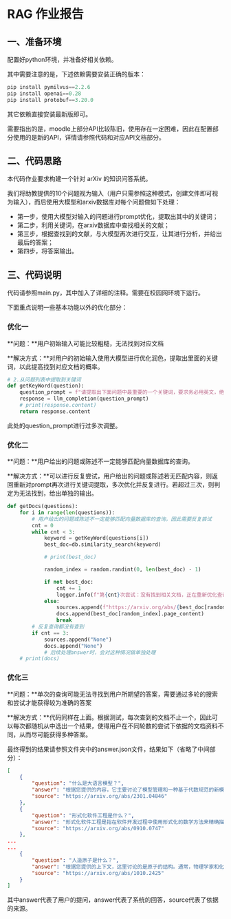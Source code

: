 # RAG 作业报告

## 一、准备环境

配置好python环境，并准备好相关依赖。

其中需要注意的是，下述依赖需要安装正确的版本：

```python
pip install pymilvus==2.2.6
pip install openai==0.28
pip install protobuf==3.20.0
```

其它依赖直接安装最新版即可。

需要指出的是，moodle上部分API比较陈旧，使用存在一定困难，因此在配置部分使用的是新的API，详情请参照代码和对应API文档部分。



## 二、代码思路

本代码作业要求构建一个针对 arXiv 的知识问答系统。

我们将助教提供的10个问题视为输入（用户只需参照这种模式，创建文件即可视为输入），而后使用大模型和arxiv数据库对每个问题做如下处理：

- 第一步，使用大模型对输入的问题进行prompt优化，提取出其中的关键词；
- 第二步，利用关键词，在arxiv数据库中查找相关的文献；
- 第三步，根据查找到的文献，与大模型再次进行交互，让其进行分析，并给出最后的答案；
- 第四步，将答案输出。



## 三、代码说明

代码请参照main.py，其中加入了详细的注释。需要在校园网环境下运行。



下面重点说明一些基本功能以外的优化部分：

### 优化一

**问题：**用户初始输入可能比较粗糙，无法找到对应文档

**解决方式：**对用户的初始输入使用大模型进行优化润色，提取出里面的关键词，以此提高找到对应文档的概率。

```python
# 2.从问题列表中提取到关键词
def getKeyWord(question):
    question_prompt = f"请提取出下面问题中最重要的一个关键词，要求务必用英文，绝对不能含有任何中文，并且务必只有一个词 {question}"
    response = llm_completion(question_prompt)
    # print(response.content)
    return response.content
```

此处的question_prompt进行过多次调整。

### 优化二

**问题：**用户给出的问题或陈述不一定能够匹配向量数据库的查询。

**解决方式：**可以进行反复尝试，用户给出的问题或陈述若无匹配内容，则返回重新对prompt再次进行关键词提取，多次优化并反复进行。若超过三次，则判定为无法找到，给出单独的输出。

```python
def getDocs(questions):
    for i in range(len(questions)):
        # 用户给出的问题或陈述不一定能够匹配向量数据库的查询，因此需要反复尝试
        cnt = 0
        while cnt < 3:
            keyword = getKeyWord(questions[i])
            best_doc=db.similarity_search(keyword)

            # print(best_doc)

            random_index = random.randint(0, len(best_doc) - 1)

            if not best_doc:
                cnt += 1
                logger.info(f"第{cnt}次尝试：没有找到相关文档，正在重新优化查询。")
            else:
                sources.append(f"https://arxiv.org/abs/{best_doc[random_index].metadata['access_id']}")
                docs.append(best_doc[random_index].page_content)
                break
        # 反复查询都没有查到
        if cnt == 3:
            sources.append("None")
            docs.append("None")
            # 后续处理answer时，会对这种情况做单独处理
    # print(docs)
```

### 优化三

**问题：**单次的查询可能无法寻找到用户所期望的答案，需要通过多轮的搜索和尝试才能获得较为准确的答案

**解决方式：**代码同样在上面。根据测试，每次查到的文档不止一个，因此可以每次都随机从中选出一个结果，使得用户在不同轮数的尝试下依据的文档资料不同，从而尽可能获得多种答案。



最终得到的结果请参照文件夹中的answer.json文件，结果如下（省略了中间部分）：

```json
[
    {
        "question": "什么是大语言模型？",
        "answer": "根据您提供的内容，它主要讨论了模型管理和一种基于代数规范的新模型管理方法，并没有直接定义“大语言模型”。不过，我可以为您解释一下什么是大语言模型。\n\n大语言模型是指一类在大规模语料库上训练的语言模型，这类模型通常具有大量的参数（如数十亿甚至更多），能够捕捉语言中的复杂模式。它们通过处理和理解大量的文本数据来学习语言的结构和语义，因此在生成文本、翻译、摘要等多种自然语言处理任务中表现出色。",
        "source": "https://arxiv.org/abs/2301.04846"
    },
    {
        "question": "形式化软件工程是什么？",
        "answer": "形式化软件工程是指在软件开发过程中使用形式化的数学方法来精确描述软件需求、设计和行为的工程方法。这种方法强调使用严格的数学语言和逻辑来定义软件系统的各个方面，从而能够在软件开发的早期阶段就识别并解决潜在的问题。通过形式化的方法，可以提高软件的质量、可靠性和安全性，减少软件错误和漏洞，提高软件的可维护性和可验证性。上述内容提到的框架正是为了支持这种形式化方法的设计和分析而开发的，它提供了一种支持规范语言的工具，以便于软件系统的规范描述。",
        "source": "https://arxiv.org/abs/0910.0747"
    },
...
...
    {
        "question": "人造原子是什么？",
        "answer": "根据您提供的上下文，这里讨论的是原子的结构。通常，物理学家和化学家认为，在没有电场的情况下，原子的原子核位于电子云的中心，原子本身不具有永久的电偶极矩。而“人造原子”这一概念通常指的是通过实验技术创造出来的具有特定性质的原子模型或系统，它们可能与自然存在的原子结构有所不同，例如，通过量子点、冷原子技术等方式构造出的具有特定电子分布的原子系统。这些系统可以用来研究原子物理中的各种现象，或者用于特定的技术应用中。但根据您提供的信息，无法直接得出“人造原子”的具体定义，更详细的信息可能需要特定的上下文。总的来说，“人造原子”是一种人为构造、研究或者技术应用中的原子模型。",
        "source": "https://arxiv.org/abs/1010.2425"
    }
]
```

其中answer代表了用户的提问，answer代表了系统的回答，source代表了依据的来源。

